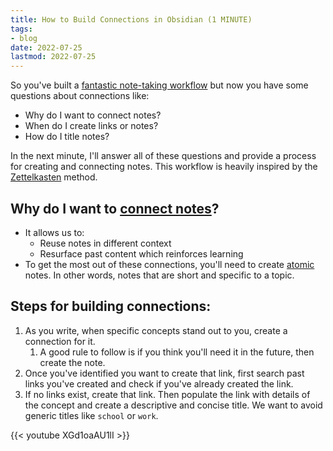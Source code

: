 ```yaml
---
title: How to Build Connections in Obsidian (1 MINUTE)
tags:
- blog
date: 2022-07-25
lastmod: 2022-07-25
---
```


So you've built a [fantastic note-taking workflow](simplest-obsidian-workflow-in-1-minute.md) but now you have some questions about connections like:

* Why do I want to connect notes?
* When do I create links or notes?
* How do I title notes?

In the next minute, I'll answer all of these questions and provide a process for creating and connecting notes. This workflow is heavily inspired by the [Zettelkasten](../notes/Zettelkasten.md) method.

## Why do I want to [connect notes](../notes/connecting%20ideas%20is%20powerful.md)?

* It allows us to:
  * Reuse notes in different context
  * Resurface past content which reinforces learning
* To get the most out of these connections, you'll need to create [atomic](../notes/atomic%20things%20are%20self-contained.md) notes. In other words, notes that are short and specific to a topic.

## Steps for building connections:

1. As you write, when specific concepts stand out to you, create a connection for it.
   1. A good rule to follow is if you think you'll need it in the future, then create the note.
1. Once you've identified you want to create that link, first search past links you've created and check if you've already created the link.
1. If no links exist, create that link. Then populate the link with details of the concept and create a descriptive and concise title. We want to avoid generic titles like `school` or `work`.

{{\< youtube XGd1oaAU1lI >}}
